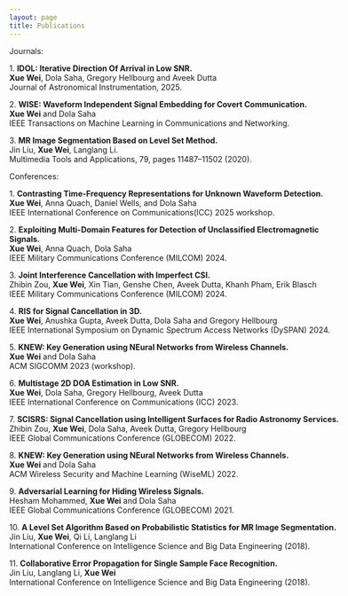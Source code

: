 ```yaml
---
layout: page
title: Publications
---
```


<!-- ***Xue Wei*** -->
Journals:


<p style="width: 120%;">
    1. <strong>IDOL: Iterative Direction Of Arrival in Low SNR.</strong> <br/>
    <strong>Xue Wei</strong>, Dola Saha, Gregory Hellbourg and Aveek Dutta <br/>
    Journal of Astronomical Instrumentation, 2025.
</p>

<!--<div style="width: 170%; margin-left: auto; margin-right: auto;text-indent: 20px;">-->
<!--
<div style="width: 120%;">
      1. <strong>IDOL: Iterative Direction Of Arrival in Low SNR.</strong> <br/>
      <strong>Xue Wei</strong>, Dola Saha, Gregory Hellbourg and Aveek Dutta <br/>
      IEEE Transactions on Cognitive Communications and Networking.(Under Review) 
</div>
-->

<p style="width: 120%;">
2. <strong>WISE: Waveform Independent Signal Embedding for Covert Communication.</strong> <br/>
<strong>Xue Wei</strong> and Dola Saha <br/>
IEEE Transactions on Machine Learning in Communications and Networking.
</p>

<p style="width: 120%;">
3. <strong>MR Image Segmentation Based on Level Set Method.</strong> <br/>
Jin Liu, <strong>Xue Wei</strong>, Langlang Li. <br/>
Multimedia Tools and Applications, 79, pages 11487–11502 (2020).
</p>


<p>Conferences:</p>

<p style="width: 120%;">
1. <strong>Contrasting Time-Frequency Representations for Unknown Waveform Detection.</strong> <br/>
<strong>Xue Wei</strong>, Anna Quach, Daniel Wells, and Dola Saha<br/>
IEEE International Conference on Communications(ICC) 2025 workshop.
</p>

<p style="width: 120%;">
2. <strong>Exploiting Multi-Domain Features for Detection of Unclassified Electromagnetic Signals.</strong> <br/>
<strong>Xue Wei</strong>, Anna Quach, Dola Saha<br/>
IEEE Military Communications Conference (MILCOM) 2024. 
</p>

<p style="width: 120%;">
3. <strong>Joint Interference Cancellation with Imperfect CSI.</strong> <br/>
Zhibin Zou, <strong>Xue Wei</strong>, Xin Tian, Genshe Chen, Aveek Dutta, Khanh Pham, Erik Blasch<br/>
IEEE Military Communications Conference (MILCOM) 2024.
</p>

<p style="width: 120%;">
4. <strong>RIS for Signal Cancellation in 3D.</strong> <br/>
<strong>Xue Wei</strong>, Anushka Gupta, Aveek Dutta, Dola Saha and Gregory Hellbourg <br/>
IEEE International Symposium on Dynamic Spectrum Access Networks (DySPAN) 2024.
</p>

<p style="width: 120%;">
5. <strong>KNEW: Key Generation using NEural Networks from Wireless Channels.</strong> <br/>
<strong>Xue Wei</strong> and Dola Saha <br/>
<!-- N2Women Workshop ACM SIGCOMM 2023. -->
ACM SIGCOMM 2023 (workshop).
</p>

<p style="width: 120%;">
6. <strong>Multistage 2D DOA Estimation in Low SNR.</strong> <br/>
<strong>Xue Wei</strong>, Dola Saha, Gregory Hellbourg, Aveek Dutta <br/>
IEEE International Conference on Communications (ICC) 2023.
</p>

<p style="width: 120%;">
7. <strong>SCISRS: Signal Cancellation using Intelligent Surfaces for Radio Astronomy Services.</strong><br/>
Zhibin Zou, <strong>Xue Wei</strong>, Dola Saha, Aveek Dutta, Gregory Hellbourg <br/>
IEEE Global Communications Conference (GLOBECOM) 2022.
</p>

<p style="width: 120%;">
8. <strong>KNEW: Key Generation using NEural Networks from Wireless Channels.</strong> <br/>
<strong>Xue Wei</strong> and Dola Saha<br/>
ACM Wireless Security and Machine Learning (WiseML) 2022.
</p>

<p style="width: 120%;">
9. <strong>Adversarial Learning for Hiding Wireless Signals.</strong><br/>
Hesham Mohammed, <strong>Xue Wei</strong> and Dola Saha <br/>
IEEE Global Communications Conference (GLOBECOM) 2021.
</p>

<p style="width: 120%;">
10. <strong>A Level Set Algorithm Based on Probabilistic Statistics for MR Image Segmentation.</strong><br/>
Jin Liu, <strong>Xue Wei</strong>, Qi Li, Langlang Li <br/>
International Conference on Intelligence Science and Big Data Engineering (2018).
</p>

<p style="width: 120%;">
11. <strong>Collaborative Error Propagation for Single Sample Face Recognition.</strong> <br/>
Jin Liu, Langlang Li, <strong>Xue Wei</strong> <br/>
International Conference on Intelligence Science and Big Data Engineering (2018).
</p>



<!-- <strong>Xue Wei</strong> -->
<!-- <ins>Xue Wei</ins> -->

  




<!-- **Not Pure Poole** is a simple, beautiful, and powerful Jekyll theme for blogs. It is built on [Poole](https://github.com/poole/poole) and [Pure](https://purecss.io/).

For more information about Not Pure Poole, please browse the [README](https://github.com/vszhub/not-pure-poole) file. -->






